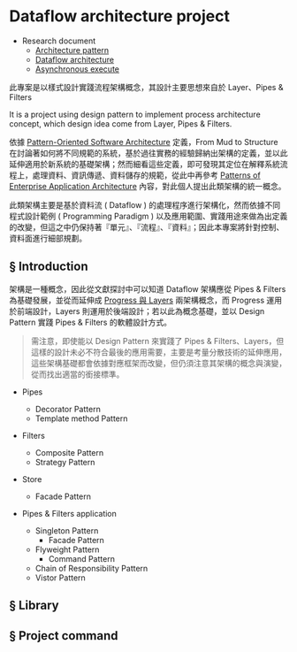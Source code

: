 # Dataflow architecture project

+ Research document
  - [Architecture pattern](https://github.com/eastmoon/research-software-theory/blob/master/software-engineering/architecture_pattern.md)
  - [Dataflow architecture](https://github.com/eastmoon/research-software-theory/blob/master/software-engineering/dataflow_architecture.md)
  - [Asynchronous execute](https://github.com/eastmoon/research-software-theory/blob/master/distribution-and-network/asynchronous-execute.md)

此專案是以樣式設計實踐流程架構概念，其設計主要思想來自於 Layer、Pipes & Filters

It is a project using design pattern to implement process architecture concept, which design idea come from Layer, Pipes & Filters.

依據 [Pattern-Oriented Software Architecture](https://www.amazon.com/Pattern-Oriented-Software-Architecture-System-Patterns/dp/0471958697) 定義，From Mud to Structure 在討論著如何將不同規範的系統，基於過往實務的經驗歸納出架構的定義，並以此延伸適用於新系統的基礎架構；然而細看這些定義，即可發現其定位在解釋系統流程上，處理資料、資訊傳遞、資料儲存的規範，從此中再參考 [Patterns of Enterprise Application Architecture](https://ihower.tw/blog/archives/1294) 內容，對此個人提出此類架構的統一概念。

此類架構主要是基於資料流 ( Dataflow ) 的處理程序進行架構化，然而依據不同程式設計範例 ( Programming Paradigm ) 以及應用範圍、實踐用途來做為出定義的改變，但這之中仍保持著『單元』、『流程』、『資料』；因此本專案將針對控制、資料面進行細部規劃。

## § Introduction

架構是一種概念，因此從文獻探討中可以知道 Dataflow 架構應從 Pipes & Filters 為基礎發展，並從而延伸成 [Progress 與 Layers](./doc/progress_vs_layers) 兩架構概念，而 Progress 運用於前端設計，Layers 則運用於後端設計；若以此為概念基礎，並以 Design Pattern 實踐 Pipes & Filters 的軟體設計方式。
> 需注意，即使能以 Design Pattern 來實踐了 Pipes & Filters、Layers，但這樣的設計未必不符合最後的應用需要，主要是考量分散技術的延伸應用，這些架構基礎都會依據對應框架而改變，但仍須注意其架構的概念與演變，從而找出適當的銜接標準。

+ Pipes
    - Decorator Pattern
    - Template method Pattern

+ Filters
    - Composite Pattern
    - Strategy Pattern

+ Store
    - Facade Pattern

+ Pipes & Filters application
    - Singleton Pattern
        - Facade Pattern
    - Flyweight Pattern
        - Command Pattern
    - Chain of Responsibility Pattern
    - Vistor Pattern

## § Library

## § Project command
